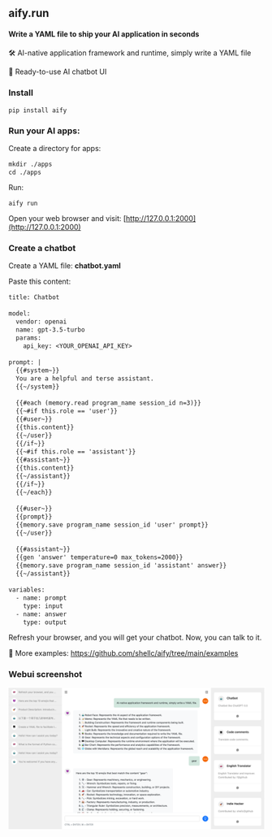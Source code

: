 ## aify.run

#### Write a YAML file to ship your AI application in seconds

🛠️ AI-native application framework and runtime, simply write a YAML file

🤖 Ready-to-use AI chatbot UI

### Install

```
pip install aify
```

### Run your AI apps:

Create a directory for apps:
```
mkdir ./apps
cd ./apps
```

Run:
```
aify run
```

Open your web browser and visit: [http://127.0.0.1:2000](http://127.0.0.1:2000)


### Create a chatbot

Create a YAML file: **chatbot.yaml**

Paste this content:

```
title: Chatbot

model:
  vendor: openai
  name: gpt-3.5-turbo
  params:
    api_key: <YOUR_OPENAI_API_KEY>

prompt: |
  {{#system~}}
  You are a helpful and terse assistant.
  {{~/system}}

  {{#each (memory.read program_name session_id n=3)}}
  {{~#if this.role == 'user'}}
  {{#user~}}
  {{this.content}}
  {{~/user}}
  {{/if~}}
  {{~#if this.role == 'assistant'}}
  {{#assistant~}}
  {{this.content}}
  {{~/assistant}}
  {{/if~}}
  {{~/each}}

  {{#user~}}
  {{prompt}}
  {{memory.save program_name session_id 'user' prompt}}
  {{~/user}}

  {{#assistant~}}
  {{gen 'answer' temperature=0 max_tokens=2000}}
  {{memory.save program_name session_id 'assistant' answer}}
  {{~/assistant}}

variables:
  - name: prompt
    type: input
  - name: answer
    type: output
```

Refresh your browser, and you will get your chatbot. Now, you can talk to it.

📝 More examples: https://github.com/shellc/aify/tree/main/examples

### Webui screenshot

![Webui screenshot](./docs/assets/images/screenshots/aify_webui_screenshot.png)